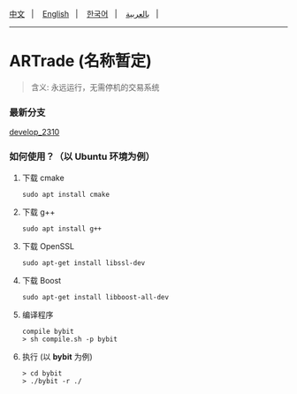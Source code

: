 [中文](./Chinese.md)&nbsp;&nbsp;&nbsp;|&nbsp;&nbsp;&nbsp;
[English](./../README.md)&nbsp;&nbsp;&nbsp;|&nbsp;&nbsp;&nbsp;
[한국어](./Korean.md)&nbsp;&nbsp;&nbsp;|&nbsp;&nbsp;&nbsp;
[بالعربية](Arabic.md)&nbsp;&nbsp;&nbsp;|&nbsp;&nbsp;&nbsp;

<hr/>

# ARTrade (名称暂定)
> 含义: 永远运行，无需停机的交易系统

### 最新分支
[develop_2310](https://github.com/hulingyue/ARTrade/tree/develop_2310)

### 如何使用？（以 **Ubuntu** 环境为例）
1. 下载 cmake
    ``` shell
    sudo apt install cmake
    ```
2. 下载 g++
    ```shell
    sudo apt install g++
    ```
3. 下载 OpenSSL
    ```shell
    sudo apt-get install libssl-dev
    ```
4. 下载 Boost
    ```shell
    sudo apt-get install libboost-all-dev
    ```
5. 编译程序
    ``` shell
    compile bybit
    > sh compile.sh -p bybit
    ```
6. 执行 (以 **bybit** 为例)
    ```shell
    > cd bybit
    > ./bybit -r ./
    ```